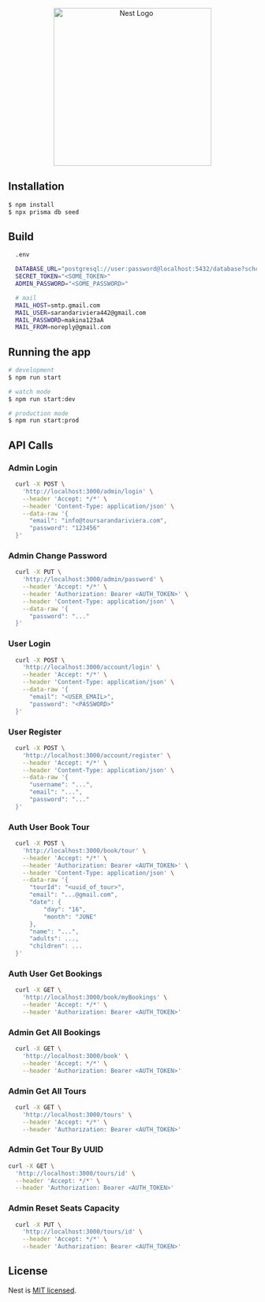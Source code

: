 <p align="center">
  <a href="http://nestjs.com/" target="blank"><img src="https://nestjs.com/img/logo_text.svg" width="320" alt="Nest Logo" /></a>
</p>

[circleci-image]: https://img.shields.io/circleci/build/github/nestjs/nest/master?token=abc123def456
[circleci-url]: https://circleci.com/gh/nestjs/nest

## Installation

```bash
$ npm install
$ npx prisma db seed
```

## Build

```bash
  .env

  DATABASE_URL="postgresql://user:password@localhost:5432/database?schema=public"
  SECRET_TOKEN="<SOME_TOKEN>"
  ADMIN_PASSWORD="<SOME_PASSWORD>"

  # mail
  MAIL_HOST=smtp.gmail.com
  MAIL_USER=sarandariviera442@gmail.com
  MAIL_PASSWORD=makina123aA
  MAIL_FROM=noreply@gmail.com
```

## Running the app

```bash
# development
$ npm run start

# watch mode
$ npm run start:dev

# production mode
$ npm run start:prod
```

## API Calls

### Admin Login

```bash
  curl -X POST \
    'http://localhost:3000/admin/login' \
    --header 'Accept: */*' \
    --header 'Content-Type: application/json' \
    --data-raw '{
      "email": "info@toursarandariviera.com",
      "password": "123456"
  }'
```

### Admin Change Password

```bash
  curl -X PUT \
    'http://localhost:3000/admin/password' \
    --header 'Accept: */*' \
    --header 'Authorization: Bearer <AUTH_TOKEN>' \
    --header 'Content-Type: application/json' \
    --data-raw '{
      "password": "..."
  }'
```

### User Login

```bash
  curl -X POST \
    'http://localhost:3000/account/login' \
    --header 'Accept: */*' \
    --header 'Content-Type: application/json' \
    --data-raw '{
      "email": "<USER_EMAIL>",
      "password": "<PASSWORD>"
  }'
```

### User Register

```bash
  curl -X POST \
    'http://localhost:3000/account/register' \
    --header 'Accept: */*' \
    --header 'Content-Type: application/json' \
    --data-raw '{
      "username": "...",
      "email": "...",
      "password": "..."
  }'
```

### Auth User Book Tour

```bash
  curl -X POST \
    'http://localhost:3000/book/tour' \
    --header 'Accept: */*' \
    --header 'Authorization: Bearer <AUTH_TOKEN>' \
    --header 'Content-Type: application/json' \
    --data-raw '{
      "tourId": "<uuid_of_tour>",
      "email": "...@gmail.com",
      "date": {
          "day": "16",
          "month": "JUNE"
      },
      "name": "...",
      "adults": ...,
      "children": ...
  }'
```

### Auth User Get Bookings

```bash
  curl -X GET \
    'http://localhost:3000/book/myBookings' \
    --header 'Accept: */*' \
    --header 'Authorization: Bearer <AUTH_TOKEN>'
```

### Admin Get All Bookings

```bash
  curl -X GET \
    'http://localhost:3000/book' \
    --header 'Accept: */*' \
    --header 'Authorization: Bearer <AUTH_TOKEN>'
```

### Admin Get All Tours

```bash
  curl -X GET \
    'http://localhost:3000/tours' \
    --header 'Accept: */*' \
    --header 'Authorization: Bearer <AUTH_TOKEN>'
```

### Admin Get Tour By UUID

```bash
curl -X GET \
  'http://localhost:3000/tours/id' \
  --header 'Accept: */*' \
  --header 'Authorization: Bearer <AUTH_TOKEN>'
```

### Admin Reset Seats Capacity

```bash
  curl -X PUT \
    'http://localhost:3000/tours/id' \
    --header 'Accept: */*' \
    --header 'Authorization: Bearer <AUTH_TOKEN>'
```


## License

Nest is [MIT licensed](LICENSE).
